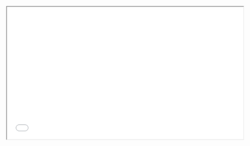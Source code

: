<iframe src="[https://drive.google.com/file/d/1ABCD12345xyz/preview](https://drive.google.com/file/d/17qkP9602HjuIqvCVPHZx9XBNfG-9bqRT/view?usp=drive_link)]" width="640" height="360"></iframe>

